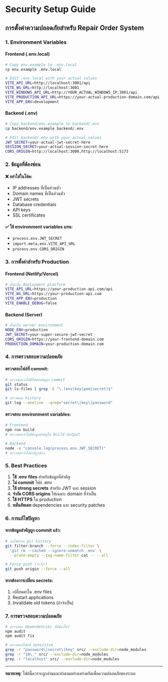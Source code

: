 # Security Setup Guide

## การตั้งค่าความปลอดภัยสำหรับ Repair Order System

### 1. Environment Variables

#### Frontend (.env.local)
```bash
# Copy env.example to .env.local
cp env.example .env.local

# Edit .env.local with your actual values
VITE_API_URL=http://localhost:3001/api
VITE_WS_URL=http://localhost:3001
VITE_WINDOWS_API_URL=http://YOUR_ACTUAL_WINDOWS_IP:3001/api
VITE_PRODUCTION_API_URL=https://your-actual-production-domain.com/api
VITE_APP_ENV=development
```

#### Backend (.env)
```bash
# Copy backend/env.example to backend/.env
cp backend/env.example backend/.env

# Edit backend/.env with your actual values
JWT_SECRET=your-actual-jwt-secret-here
SESSION_SECRET=your-actual-session-secret-here
CORS_ORIGIN=http://localhost:3000,http://localhost:5173
```

### 2. ข้อมูลที่ต้องซ่อน

#### ❌ อย่าใส่ในโค้ด:
- IP addresses ที่เป็นส่วนตัว
- Domain names ที่เป็นส่วนตัว
- JWT secrets
- Database credentials
- API keys
- SSL certificates

#### ✅ ใช้ environment variables แทน:
- `process.env.JWT_SECRET`
- `import.meta.env.VITE_API_URL`
- `process.env.CORS_ORIGIN`

### 3. การตั้งค่าสำหรับ Production

#### Frontend (Netlify/Vercel)
```bash
# ตั้งค่าใน deployment platform
VITE_API_URL=https://your-production-api.com/api
VITE_WS_URL=https://your-production-api.com
VITE_APP_ENV=production
VITE_ENABLE_DEBUG=false
```

#### Backend (Server)
```bash
# ตั้งค่าใน server environment
NODE_ENV=production
JWT_SECRET=your-super-secure-jwt-secret
CORS_ORIGIN=https://your-frontend-domain.com
PRODUCTION_DOMAIN=your-production-domain.com
```

### 4. การตรวจสอบความปลอดภัย

#### ตรวจสอบไฟล์ที่ commit:
```bash
# ตรวจสอบว่าไม่มีไฟล์สำคัญถูก commit
git status
git ls-files | grep -E "\.(env|key|pem|secret)$"

# ตรวจสอบ history
git log --oneline --grep="secret\|key\|password"
```

#### ตรวจสอบ environment variables:
```bash
# Frontend
npm run build
# ตรวจสอบว่าไม่มีข้อมูลสำคัญใน build output

# Backend
node -e "console.log(process.env.JWT_SECRET)"
# ตรวจสอบว่าได้ค่าที่ถูกต้อง
```

### 5. Best Practices

1. **ใช้ .env files** สำหรับข้อมูลที่สำคัญ
2. **ไม่ commit** ไฟล์ .env
3. **ใช้ strong secrets** สำหรับ JWT และ session
4. **จำกัด CORS origins** ให้เฉพาะ domain ที่จำเป็น
5. **ใช้ HTTPS** ใน production
6. **หมั่นอัพเดท** dependencies และ security patches

### 6. การแก้ไขปัญหา

#### หากข้อมูลสำคัญถูก commit แล้ว:
```bash
# ลบไฟล์จาก git history
git filter-branch --force --index-filter \
  'git rm --cached --ignore-unmatch .env' \
  --prune-empty --tag-name-filter cat -- --all

# Force push (ระวัง!)
git push origin --force --all
```

#### หากต้องการเปลี่ยน secrets:
1. เปลี่ยนค่าใน .env files
2. Restart applications
3. Invalidate old tokens (ถ้าจำเป็น)

### 7. การตรวจสอบความปลอดภัย

```bash
# ตรวจสอบ dependencies ที่มีช่องโหว่
npm audit
npm audit fix

# ตรวจสอบไฟล์ที่ sensitive
grep -r "password\|secret\|key" src/ --exclude-dir=node_modules
grep -r "10\." src/ --exclude-dir=node_modules
grep -r "localhost" src/ --exclude-dir=node_modules
```

---

**หมายเหตุ:** ไฟล์นี้ควรจะถูกอ่านและทำตามอย่างเคร่งครัดเพื่อความปลอดภัยของระบบ
